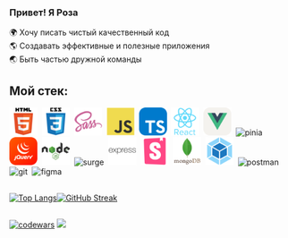 <div align="left">  
 
### Привет! Я Роза
 
 :earth_africa: Хочу писать чистый качественный код  
:earth_americas: Создавать эффективные и полезные приложения  
:earth_asia: Быть частью дружной команды  
</div>  

## Мой стек: 

<img src="https://raw.githubusercontent.com/devicons/devicon/master/icons/html5/html5-original-wordmark.svg" title="html5" alt="html5" width="50" height="50"/>&nbsp; 
<img src="https://raw.githubusercontent.com/devicons/devicon/master/icons/css3/css3-original-wordmark.svg" title="css3" alt="css3" width="50" height="50"/>&nbsp; 
<img src="https://github.com/devicons/devicon/blob/master/icons/sass/sass-original.svg" title="sass" alt="sass" width="50" height="50"/>&nbsp; 
<img src="https://raw.githubusercontent.com/devicons/devicon/master/icons/javascript/javascript-original.svg" title="javascript" alt="javascript" width="50" height="50"/>&nbsp;
<img src="https://raw.githubusercontent.com/tandpfun/skill-icons/main/icons/TypeScript.svg" title="typescript" alt="typescript" width="50" height="50"/>&nbsp;
<img src="https://raw.githubusercontent.com/devicons/devicon/master/icons/react/react-original-wordmark.svg" title="react" alt="react" width="50" height="50"/>&nbsp;
<img src="https://raw.githubusercontent.com/tandpfun/skill-icons/main/icons/VueJS-Light.svg" title="vuejs" alt="vue" width="50" height="50"/>&nbsp;
<img src="https://raw.githubusercontent.com/gilbarbara/logos/refs/heads/main/logos/pinia.svg" title="pinia" alt="pinia" width="50" height="auto"/>&nbsp;
<img src="https://raw.githubusercontent.com/tandpfun/skill-icons/main/icons/JQuery.svg" title="jquery" alt="jquery" width="50" height="50"/>&nbsp;
<img src="https://raw.githubusercontent.com/devicons/devicon/master/icons/nodejs/nodejs-original-wordmark.svg" title="nodejs" alt="nodejs" width="50" height="50"/>&nbsp;
<img src="https://www.vectorlogo.zone/logos/surgesh/surgesh-icon.svg" title="surge" alt="surge" width="50" height="50"/>&nbsp;
<img src="https://raw.githubusercontent.com/devicons/devicon/master/icons/express/express-original-wordmark.svg" title="express" alt="express" width="50" height="50"/>&nbsp;
<img src="https://github.com/devicons/devicon/blob/master/icons/storybook/storybook-original.svg" title="storybook" alt="storybook" width="50" height="50"/>&nbsp;
<img src="https://raw.githubusercontent.com/devicons/devicon/master/icons/mongodb/mongodb-original-wordmark.svg" title="mongodb" alt="mongodb" width="50" height="50"/>&nbsp;
<img src="https://github.com/devicons/devicon/blob/master/icons/webpack/webpack-original.svg" title="webpack" alt="webpack" width="50" height="50"/>&nbsp;
<img src="https://www.vectorlogo.zone/logos/getpostman/getpostman-icon.svg" title="postman" alt="postman" width="50" height="50"/>&nbsp;
<img src="https://www.vectorlogo.zone/logos/git-scm/git-scm-icon.svg" title="git" alt="git" width="50" height="50"/>&nbsp;
<img src="https://www.vectorlogo.zone/logos/figma/figma-icon.svg" title="figma" alt="figma" width="50" height="50"/>&nbsp;
## 
[![Top Langs](https://github-readme-stats.vercel.app/api/top-langs/?username=Sariolka&theme=shadow-blue&layout=donut&hide_border=true&title_color=0349b4&text_color=000000)](https://github.com/anuraghazra/github-readme-stats)[![GitHub Streak](http://github-readme-streak-stats.herokuapp.com?user=Sariolka&theme=shadow-blue&hide_border=true&date_format=j%20M%5B%20Y%5D&stroke=EB545400&currStreakLabel=0349B4&sideLabels=0349B4&dates=000000&currStreakNum=0349B4)](https://git.io/streak-stats)
##   
[![codewars](https://www.codewars.com/users/Sariola/badges/micro)](https://www.codewars.com/users/Sariola)
 <img src="https://komarev.com/ghpvc/?username=Sariolka&style=flat-square&color=0349b4"/>
<!-- ##
![snake gif](https://github.com/Sariolka/Sariolka/blob/output/github-contribution-grid-snake.svg)  
--!>
